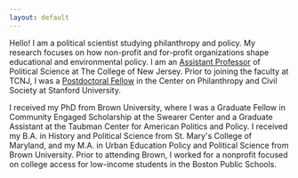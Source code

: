 ```yaml
---
layout: default
---
```


Hello! I am a political scientist studying philanthropy and policy. My research focuses on how non-profit and for-profit organizations shape educational and environmental policy. I am an [Assistant Professor](https://polisci.tcnj.edu/faculty_staff/cadence-willse/) of Political Science at The College of New Jersey. Prior to joining the faculty at TCNJ, I was a [Postdoctoral Fellow](https://pacscenter.stanford.edu/person/cadence-willse/) in the Center on Philanthropy and Civil Society at Stanford University.

I received my PhD from Brown University, where I was a Graduate Fellow in Community Engaged Scholarship at the Swearer Center and a Graduate Assistant at the Taubman Center for American Politics and Policy. I received my B.A. in History and Political Science from St. Mary's College of Maryland, and my M.A. in Urban Education Policy and Political Science from Brown University.  Prior to attending Brown, I worked for a nonprofit focused on college access for low-income students in the Boston Public Schools. 
